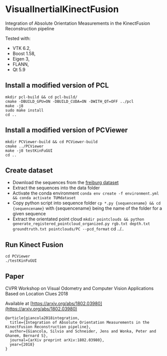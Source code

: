 # VisualInertialKinectFusion
Integration of Absolute Orientation Measurements in the KinectFusion Reconstruction pipeline



Tested with:
 - VTK 6.2, 
 - Boost 1.58, 
 - Eigen 3,
 - FLANN,
 - Qt 5.9

## Install a modified version of PCL
```
mkdir pcl-build && cd pcl-build/
cmake -DBUILD_GPU=ON -DBUILD_CUDA=ON -DWITH_QT=OFF ../pcl
make -j8
sudo make install
cd ..
```


## Install a modified version of PCViewer
```
mkdir PCViewer-build && cd PCViewer-build
cmake ../PCViewer
make -j8 testKinFuGUI
cd ..
```



## Create dataset
 - Download the sequences from the [freiburg dataset](https://vision.in.tum.de/data/datasets/rgbd-dataset/download)
 - Extract the sequences into the data folder
 - Activate the conda environment 
`conda env create -f environment.yml && conda activate TUMdataset`
 - Copy python script into sequence folder 
 `cp *.py {sequencename} && cd {sequencename}` 
 with {sequencename} being the name of the folder for a given sequence
 - Extract the orientated point cloud 
 `mkdir pointclouds && python generate_registered_pointcloud_organized.py rgb.txt depth.txt groundtruth.txt pointclouds/PC --pcd_format` 
 cd ../..

## Run Kinect Fusion
```
cd PCViewer
./testKinFuGUI
```

## Paper
CVPR Workshop on Visual Odometry and Computer Vision Applications Based on Location Clues 2018

Available at [https://arxiv.org/abs/1802.03980](https://arxiv.org/abs/1802.03980)

```
@article{giancola2018integration,
  title={Integration of Absolute Orientation Measurements in the KinectFusion Reconstruction pipeline},
  author={Giancola, Silvio and Schneider, Jens and Wonka, Peter and Ghanem, Bernard S},
  journal={arXiv preprint arXiv:1802.03980},
  year={2018}
}
```